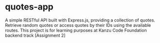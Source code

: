 # quotes-app
A simple RESTful API built with Express.js, providing a collection of quotes. Retrieve random quotes or access quotes by their IDs using the available routes. This project is for learning purposes at Kanzu Code Foundation backend track [Assignment 2]
